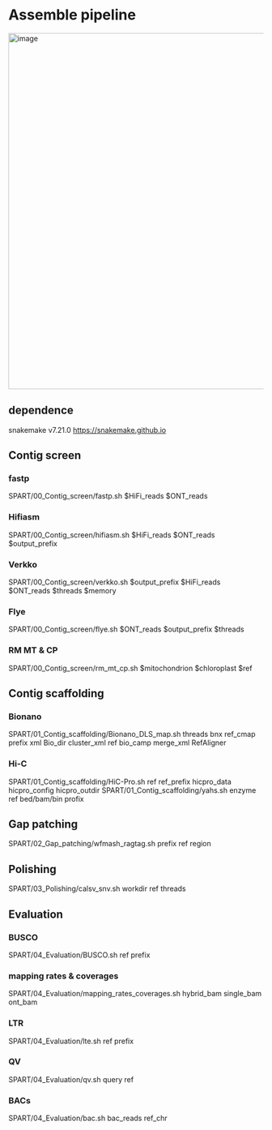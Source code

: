 # Assemble pipeline
<img width="703" alt="image" src="https://github.com/liushoucheng/SPART/assets/50602960/254b12f0-f3c7-4201-b9d2-f4a49876dd66">

## dependence 
snakemake v7.21.0 https://snakemake.github.io
## Contig screen
### fastp
SPART/00_Contig_screen/fastp.sh $HiFi_reads $ONT_reads
### Hifiasm
SPART/00_Contig_screen/hifiasm.sh $HiFi_reads $ONT_reads $output_prefix
### Verkko
SPART/00_Contig_screen/verkko.sh $output_prefix $HiFi_reads $ONT_reads $threads $memory
### Flye
SPART/00_Contig_screen/flye.sh $ONT_reads $output_prefix $threads
### RM MT & CP
SPART/00_Contig_screen/rm_mt_cp.sh $mitochondrion $chloroplast $ref
## Contig scaffolding
### Bionano
SPART/01_Contig_scaffolding/Bionano_DLS_map.sh threads bnx ref_cmap prefix xml Bio_dir cluster_xml ref bio_camp merge_xml RefAligner
### Hi-C
SPART/01_Contig_scaffolding/HiC-Pro.sh ref ref_prefix hicpro_data hicpro_config hicpro_outdir
SPART/01_Contig_scaffolding/yahs.sh enzyme ref bed/bam/bin profix
## Gap patching
SPART/02_Gap_patching/wfmash_ragtag.sh prefix ref region
## Polishing
SPART/03_Polishing/calsv_snv.sh workdir ref threads
## Evaluation
### BUSCO
SPART/04_Evaluation/BUSCO.sh ref prefix
### mapping rates & coverages
SPART/04_Evaluation/mapping_rates_coverages.sh hybrid_bam single_bam ont_bam
### LTR
SPART/04_Evaluation/lte.sh ref prefix
### QV
SPART/04_Evaluation/qv.sh query ref
### BACs
SPART/04_Evaluation/bac.sh bac_reads ref_chr
